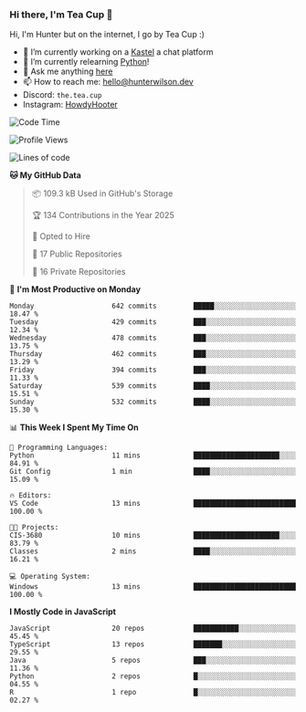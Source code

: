 ### Hi there, I'm Tea Cup 👋 

Hi, I'm Hunter but on the internet, I go by Tea Cup :)

- 🔭 I’m currently working on a [Kastel](https://github.com/KastelApp) a chat platform
- 🌱 I’m currently relearning [Python](https://github.com/TheTeaCup/CIS-3680)!
- 💬 Ask me anything [here](https://github.com/TheTeaCup/TheTeaCup/issues)
- 📫 How to reach me: [hello@hunterwilson.dev](mailto:hello@hunterwilson.dev)
- Discord: `the.tea.cup`
- Instagram: [HowdyHooter](https://instagram.com/HowdyHooter)

<!--START_SECTION:waka-->
![Code Time](http://img.shields.io/badge/Code%20Time-620%20hrs%2033%20mins-blue)

![Profile Views](http://img.shields.io/badge/Profile%20Views-17-blue)

![Lines of code](https://img.shields.io/badge/From%20Hello%20World%20I%27ve%20Written-1.4%20million%20lines%20of%20code-blue)

**🐱 My GitHub Data** 

> 📦 109.3 kB Used in GitHub's Storage 
 > 
> 🏆 134 Contributions in the Year 2025
 > 
> 💼 Opted to Hire
 > 
> 📜 17 Public Repositories 
 > 
> 🔑 16 Private Repositories 
 > 
📅 **I'm Most Productive on Monday** 

```text
Monday                   642 commits         █████░░░░░░░░░░░░░░░░░░░░   18.47 % 
Tuesday                  429 commits         ███░░░░░░░░░░░░░░░░░░░░░░   12.34 % 
Wednesday                478 commits         ███░░░░░░░░░░░░░░░░░░░░░░   13.75 % 
Thursday                 462 commits         ███░░░░░░░░░░░░░░░░░░░░░░   13.29 % 
Friday                   394 commits         ███░░░░░░░░░░░░░░░░░░░░░░   11.33 % 
Saturday                 539 commits         ████░░░░░░░░░░░░░░░░░░░░░   15.51 % 
Sunday                   532 commits         ████░░░░░░░░░░░░░░░░░░░░░   15.30 % 
```


📊 **This Week I Spent My Time On** 

```text
💬 Programming Languages: 
Python                   11 mins             █████████████████████░░░░   84.91 % 
Git Config               1 min               ████░░░░░░░░░░░░░░░░░░░░░   15.09 % 

🔥 Editors: 
VS Code                  13 mins             █████████████████████████   100.00 % 

🐱‍💻 Projects: 
CIS-3680                 10 mins             █████████████████████░░░░   83.79 % 
Classes                  2 mins              ████░░░░░░░░░░░░░░░░░░░░░   16.21 % 

💻 Operating System: 
Windows                  13 mins             █████████████████████████   100.00 % 
```

**I Mostly Code in JavaScript** 

```text
JavaScript               20 repos            ███████████░░░░░░░░░░░░░░   45.45 % 
TypeScript               13 repos            ███████░░░░░░░░░░░░░░░░░░   29.55 % 
Java                     5 repos             ███░░░░░░░░░░░░░░░░░░░░░░   11.36 % 
Python                   2 repos             █░░░░░░░░░░░░░░░░░░░░░░░░   04.55 % 
R                        1 repo              █░░░░░░░░░░░░░░░░░░░░░░░░   02.27 % 
```




<!--END_SECTION:waka-->
